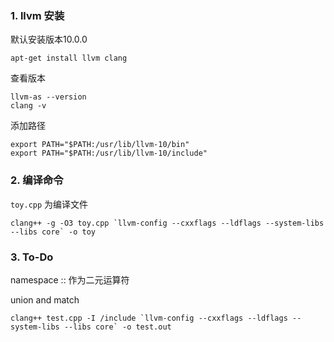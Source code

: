 ### 1. llvm 安装

默认安装版本10.0.0

```
apt-get install llvm clang
```

查看版本

```
llvm-as --version
clang -v
```

添加路径

```
export PATH="$PATH:/usr/lib/llvm-10/bin"
export PATH="$PATH:/usr/lib/llvm-10/include"
```

### 2. 编译命令

`toy.cpp` 为编译文件

```
clang++ -g -O3 toy.cpp `llvm-config --cxxflags --ldflags --system-libs --libs core` -o toy
```

### 3. To-Do

namespace :: 作为二元运算符

union and match 

```
clang++ test.cpp -I /include `llvm-config --cxxflags --ldflags --system-libs --libs core` -o test.out
```

